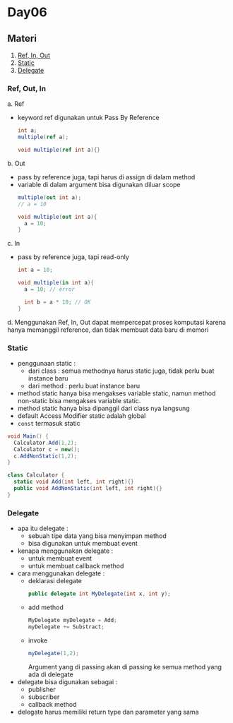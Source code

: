 # Day06

## Materi
1. [Ref, In, Out](#ref-out-in)
1. [Static](#static)
1. [Delegate](#delegate)

### Ref, Out, In
a. Ref
- keyword ref digunakan untuk Pass By Reference
  ```csharp
  int a;
  multiple(ref a);

  void multiple(ref int a){}
  ```
b. Out
- pass by reference juga, tapi harus di assign di dalam method
- variable di dalam argument bisa digunakan diluar scope
  ```csharp
  multiple(out int a);
  // a = 10

  void multiple(out int a){
    a = 10;
  }
  ```
c. In
- pass by reference juga, tapi read-only
  ```csharp
  int a = 10;

  void multiple(in int a){
    a = 10; // error

    int b = a * 10; // OK
  }
  ```
d. Menggunakan Ref, In, Out dapat mempercepat proses komputasi karena hanya memanggil reference, dan tidak membuat data baru di memori

### Static
- penggunaan static :
  - dari class : semua methodnya harus static juga, tidak perlu buat instance baru
  - dari method  : perlu buat instance baru
- method static hanya bisa mengakses variable static, namun method non-static bisa mengakses variable static.
- method static hanya bisa dipanggil dari class nya langsung
- default Access Modifier static adalah global
- `const` termasuk static
```csharp
void Main() {
  Calculator.Add(1,2);
  Calculator c = new();
  c.AddNonStatic(1,2);
}

class Calculator {
  static void Add(int left, int right){}
  public void AddNonStatic(int left, int right){}
}
```

### Delegate
- apa itu delegate :
  - sebuah tipe data yang bisa menyimpan method
  - bisa digunakan untuk membuat event
- kenapa menggunakan delegate :
  - untuk membuat event
  - untuk membuat callback method
- cara menggunakan delegate :
  - deklarasi delegate
    ```csharp
    public delegate int MyDelegate(int x, int y);
    ```
  - add method
    ```csharp
    MyDelegate myDelegate = Add;
    myDelegate += Substract;
    ```
  - invoke
    ```csharp
    myDelegate(1,2);
    ```
    Argument yang di passing akan di passing ke semua method yang ada di delegate
- delegate bisa digunakan sebagai :
  - publisher
  - subscriber
  - callback method
- delegate harus memiliki return type dan parameter yang sama
